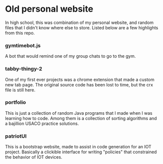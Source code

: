 # Old personal website

In high school, this was combination of my personal website, and random files that I didn't know where else to store. Listed below are a few highlights from this repo.
### gymtimebot.js
A bot that would remind one of my group chats to go to the gym.
### tabby-thingy-2
One of my first ever projects was a chrome extension that made a custom new tab page. The original source code has been lost to time, but the crx file is still here.
### portfolio
This is just a collection of random Java programs that I made when I was learning how to code. Among them is a collection of sorting algorithms and a bajillion USACO practice solutions.
### patriotUI
This is a bootstrap website, made to assist in code generation for an IOT project. Basically a clickible interface for writing "policies" that constrained the behavior of IOT devices.
